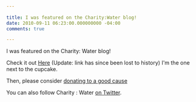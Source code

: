 ```yaml
---
 
title: I was featured on the Charity:Water blog!
date: 2010-09-11 06:23:00.000000000 -04:00
comments: true

---
```

I was featured on the Charity: Water blog!

Check it out [Here]() (Update: link has since been lost to history) I'm the one next to the cupcake.

Then, please consider [donating to a good cause][CW Page]

You can also follow Charity : Water [on Twitter][CW Twitter].

[CW Page]: https://my.charitywater.org/seankilleen/seans24thbirthday
[CW Twitter]: http://twitter.com/charitywater
